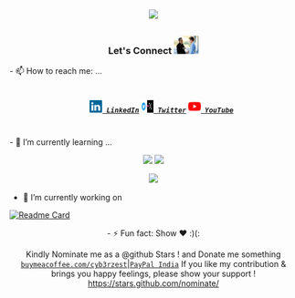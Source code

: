 <h1 align="center">
  <a href="https://git.io/typing-svg">
    <img src="https://readme-typing-svg.herokuapp.com/?lines=Hey!%20Security%20Researchers!%20How%20you%20doin'?&center=true&size=16">
  </a>
</h1>

<h3 align="center">Let's Connect <img src="https://raw.githubusercontent.com/cyb3rzest/cyb3rzest/main/img-src/handshake2.gif" height="32px"></h3>
- 📫 How to reach me: ...
<h5 align="center">
  <code>
    <a href="https://www.linkedin.com/in/vpt619/" title="LinkedIn Profile"><img height="22" width="22" src="https://github.com/cyb3rzest/cyb3rzest/blob/main/img-src/linkedin.svg"> LinkedIn</a></code>
  <code><a href="https://twitter.com/cyberzeast/" title="Twitter Profile"><img height="22" width="22" src="https://github.com/cyb3rzest/cyb3rzest/blob/main/img-src/twitter.png"> Twitter</a></code>
  <code><a href="https://www.youtube.com/@ViTiSecurity"><img alt="YouTube" title="YouTube" height="22" width="22" src="https://github.com/cyb3rzest/cyb3rzest/blob/main/img-src/youtube.svg"> YouTube</a></code>
</h5>
<br>
- 🌱 I’m currently learning ...
<p align = "center">
  <img src = "https://github-readme-stats.vercel.app/api?username=cyb3rzest&show_icons=true&theme=dark" width = 400 />
  <img src = "https://github-readme-streak-stats.herokuapp.com/?user=cyb3rzest&theme=dark&hide_border=true" width = 400 />
  <p align="center">
  <img src="https://github-profile-trophy.vercel.app/?username=cyb3rzest&theme=gruvbox&no-frame=true&margin-w=10&margin-h=10&column=8">
</p>
  <!--<img src="https://github-readme-stats.vercel.app/api/top-langs/?username=cyb3rzest&theme=dark&hide_border=true" />-->
</p>
<!--
<p>
  <img align="left" width="490" height="165" src="https://github-readme-stats.vercel.app/api?username=cyb3rzest&show_icons=true&hide_border=false&line_height=20&title_color=f69673&icon_color=1b93c9&show_owner=true"/>
  <img align="right" width="490" height="165" src="https://github-readme-streak-stats.herokuapp.com/?user=cyb3rzest&show_icons=true&hide_border=false&line_height=20&title_color=f69673&icon_color=1b93c9&show_owner=true"/>
  <p>

**cyb3rzest/cyb3rzest** is a ✨ _special_ ✨ repository because its `README.md` (this file) appears on your GitHub profile.



<a href="https://github.com/cyb3rzest/vasuki" target="_blank">
  <img align="center" src="https://github-readme-stats.vercel.app/api/pin/?username=cyb3rzest&repo=vasuki&theme=dracula" />
</a>
<a href="https://github.com/cyb3rzest/Burp-Suite-Pro " target="_blank">
 <img align="center" src="https://github-readme-stats.vercel.app/api/pin/?username=cyb3rzest&repo=Burp-Suite-Pro&theme=dracula" />
</a>
<a href="https://github.com/cyb3rzest/blckhrtz" target="_blank">
 <img align="center" src="https://github-readme-stats.vercel.app/api/pin/?username=cyb3rzest&repo=blckhrtz&theme=dracula" />
</a>
<a href="https://github.com/cyb3rzest/Payloads4All" target="_blank">
 <img align="center" src="https://github-readme-stats.vercel.app/api/pin/?username=cyb3rzest&repo=Payloads4All&theme=dracula" />
</a>
-->


- 🔭 I’m currently working on
 
 [![Readme Card](https://github-readme-stats.vercel.app/api/pin/?username=cyb3rzest&repo=vasuki&show_owner=true)](https://github.com/cyb3rzest/vasuki)

<div align="center">
- ⚡ Fun fact: 
Show ❤️ :)(:<br>

Kindly Nominate me as a @github Stars ! and Donate me something  [`buymeacoffee.com/cyb3rzest`](https://www.buymeacoffee.com/cyb3rzest)|[`PayPal India`](https://www.paypal.com/paypalme/ichiro94)
If you like my contribution & brings you happy feelings, please show your support !
https://stars.github.com/nominate/

</div>
